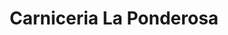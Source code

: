---
title: "Carniceria La Ponderosa"
url: /san-luis-rio-colorado/carniceria-la-ponderosa/
shop: Supermarkt
---